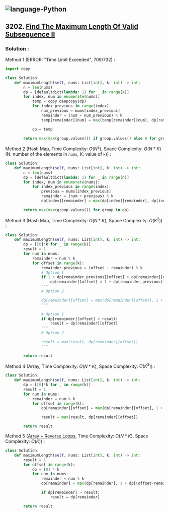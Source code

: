 ![language-Python](https://img.shields.io/badge/Python-ffd43b?style=for-the-badge&logo=PYTHON)
---

## 3202. [Find The Maximum Length Of Valid Subsequence II](https://leetcode.com/problems/find-the-maximum-length-of-valid-subsequence-ii)

### Solution :

Method 1 (ERROR: "Time Limit Exceeded", 709/732) :
```python
import copy

class Solution:
    def maximumLength(self, nums: List[int], k: int) -> int:
        n = len(nums)
        dp = [defaultdict(lambda: 1) for _ in range(k)]
        for index, num in enumerate(nums):
            temp = copy.deepcopy(dp)
            for index_previous in range(index):
                num_previous = nums[index_previous]
                remainder = (num + num_previous) % k
                temp[remainder][num] = max(temp[remainder][num], dp[remainder][num_previous] + 1)

            dp = temp

        return max(max(group.values()) if group.values() else 0 for group in dp)
```

Method 2 (Hash Map, Time Complexity: $O(N^2)$, Space Complexity: $O(N*K)$ (N: number of the elements in `nums`, K: value of `k`)) :
```python
class Solution:
    def maximumLength(self, nums: List[int], k: int) -> int:
        n = len(nums)
        dp = [defaultdict(lambda: 1) for _ in range(n)]
        for index, num in enumerate(nums):
            for index_previous in range(index):
                previous = nums[index_previous]
                remainder = (num + previous) % k
                dp[index][remainder] = max(dp[index][remainder], dp[index_previous][remainder] + 1)

        return max(max(group.values()) for group in dp)
```

Method 3 (Hash Map, Time Complexity: $O(N*K)$, Space Complexity: $O(K^2)$) :
```python
class Solution:
    def maximumLength(self, nums: List[int], k: int) -> int:
        dp = [[0]*k for _ in range(k)]
        result = 1
        for num in nums:
            remainder = num % k
            for offset in range(k):
                remainder_previous = (offset - remainder) % k
                # Option 1
                if 1 + dp[remainder_previous][offset] > dp[remainder][offset]:
                    dp[remainder][offset] = 1 + dp[remainder_previous][offset]
                """
                # Option 2

                dp[remainder][offset] = max(dp[remainder][offset], 1 + dp[remainder_previous][offset])
                """

                # Option 1
                if dp[remainder][offset] > result:
                    result = dp[remainder][offset]
                """
                # Option 2

                result = max(result, dp[remainder][offset])
                """

        return result
```

Method 4 (Array, Time Complexity: $O(N*K)$, Space Complexity: $O(K^2)$) :
```python
class Solution:
    def maximumLength(self, nums: List[int], k: int) -> int:
        dp = [[0]*k for _ in range(k)]
        result = 1
        for num in nums:
            remainder = num % k
            for offset in range(k):
                dp[remainder][offset] = max(dp[remainder][offset], 1 + dp[offset][remainder])

                result = max(result, dp[remainder][offset])

        return result
```

Method 5 ([Array + Reverse Loops](https://leetcode.com/problems/find-the-maximum-length-of-valid-subsequence-ii/solutions/5389350/java-c-python-1d-dp), Time Complexity: $O(N*K)$, Space Complexity: $O(K)$) :
```python
class Solution:
    def maximumLength(self, nums: List[int], k: int) -> int:
        result = 1
        for offset in range(k):
            dp = [0] * k
            for num in nums:
                remainder = num % k
                dp[remainder] = max(dp[remainder], 1 + dp[(offset-remainder)%k])

                if dp[remainder] > result:
                    result = dp[remainder]

        return result
```
